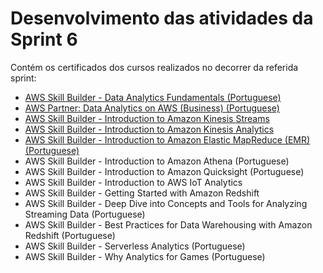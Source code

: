 # Desenvolvimento das atividades da Sprint 6

Contém os certificados dos cursos realizados no decorrer da referida sprint:

- [AWS Skill Builder - Data Analytics Fundamentals (Portuguese)](https://github.com/telmacarvalho/programa_de_bolsas_compass/blob/main/Sprint%206/Certificados/Certificado%20Data%20Analytics%20Fundamentals.pdf)
- [AWS Partner: Data Analytics on AWS (Business) (Portuguese)](https://github.com/telmacarvalho/programa_de_bolsas_compass/blob/main/Sprint%206/Certificados/Certificado%20Data%20Analytics%20on%20AWS%20(Business).pdf)
- [AWS Skill Builder - Introduction to Amazon Kinesis Streams](https://github.com/telmacarvalho/programa_de_bolsas_compass/blob/main/Sprint%206/Certificados/Certificado%20Introduction%20to%20Amazon%20Kinesis%20Streams.pdf)
- [AWS Skill Builder - Introduction to Amazon Kinesis Analytics](https://github.com/telmacarvalho/programa_de_bolsas_compass/blob/main/Sprint%206/Certificados/Certificado%20Introduction%20to%20Amazon%20Kinesis%20Analytics.pdf)
- [AWS Skill Builder - Introduction to Amazon Elastic MapReduce (EMR) (Portuguese)](https://github.com/telmacarvalho/programa_de_bolsas_compass/blob/main/Sprint%206/Certificados/Certificado%20Introduction%20to%20Amazon%20Elastic%20MapReduce.pdf)
- AWS Skill Builder - Introduction to Amazon Athena (Portuguese)
- AWS Skill Builder - Introduction to Amazon Quicksight (Portuguese)
- AWS Skill Builder - Introduction to AWS IoT Analytics
- AWS Skill Builder - Getting Started with Amazon Redshift
- AWS Skill Builder - Deep Dive into Concepts and Tools for Analyzing Streaming Data (Portuguese)
- AWS Skill Builder - Best Practices for Data Warehousing with Amazon Redshift (Portuguese)
- AWS Skill Builder - Serverless Analytics (Portuguese)
- AWS Skill Builder - Why Analytics for Games (Portuguese)